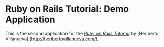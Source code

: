 # Ruby on Rails Tutorial: Demo Application
This is the second application for the
[*Ruby on Rails Tutorial*](http://railstutorial.org/)
by [Heriberto Villanueva] (http://heribertovillanueva.com/).
